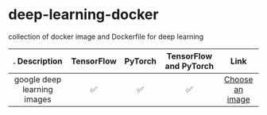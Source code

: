 # deep-learning-docker
collection of docker image and Dockerfile for deep learning



. Description                                      | TensorFlow | PyTorch          | TensorFlow and PyTorch | Link
:------------------------------------------------: | :------------------: | :----------------: | :------------------: | :----------------:
 google deep learning images                     | ✅              | ✅             | ✅                | [Choose an image](https://cloud.google.com/deep-learning-vm/docs/images) 
